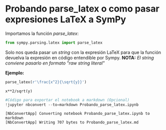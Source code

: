
# Probando parse_latex o como pasar expresiones LaTeX a SymPy

Importamos la función *parse_latex*:


```python
from sympy.parsing.latex import parse_latex
```

Solo nos queda pasar un *string* con la expresión LaTeX para que la función devuelva la expresión en código entendible por Sympy. **NOTA:** *El string conviene pasarlo en formato "raw string literal"*

**Ejemplo:**


```python
parse_latex(r'\frac{x^2}{\sqrt{y}}')
```




    x**2/sqrt(y)




```python
#Código para exportar el notebook a markdown (Opcional)
!jupyter nbconvert --to=markdown Probando_parse_latex.ipynb
```

    [NbConvertApp] Converting notebook Probando_parse_latex.ipynb to markdown
    [NbConvertApp] Writing 707 bytes to Probando_parse_latex.md

